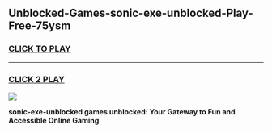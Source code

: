 
## Unblocked-Games-sonic-exe-unblocked-Play-Free-75ysm
<h3>
<a href="https://premium76.site?title=sonic-exe-unblocked&ref=19M">CLICK TO PLAY</a></h3>
<hr>

<h3>
<a href="https://premium76.site?title=sonic-exe-unblocked&ref=19M">CLICK 2 PLAY</a>
  
</h3>

<a href="https://premium76.site?title=sonic-exe-unblocked&ref=19M"><img src="https://clearcache.store/games.png"></a>


**sonic-exe-unblocked games unblocked: Your Gateway to Fun and Accessible Online Gaming**
